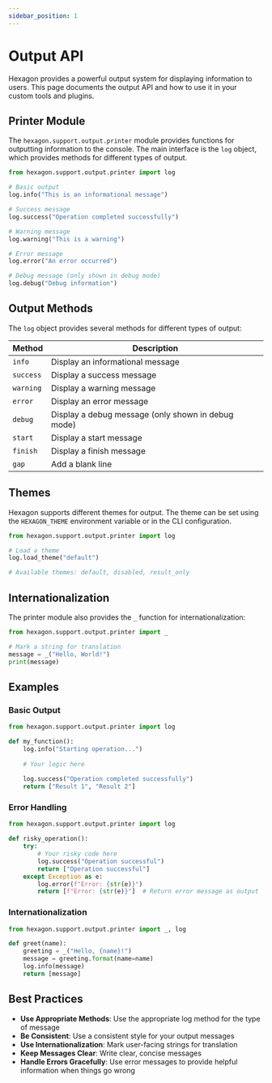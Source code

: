 ```yaml
---
sidebar_position: 1
---
```


# Output API

Hexagon provides a powerful output system for displaying information to users. This page documents the output API and how to use it in your custom tools and plugins.

## Printer Module

The `hexagon.support.output.printer` module provides functions for outputting information to the console. The main interface is the `log` object, which provides methods for different types of output.

```python
from hexagon.support.output.printer import log

# Basic output
log.info("This is an informational message")

# Success message
log.success("Operation completed successfully")

# Warning message
log.warning("This is a warning")

# Error message
log.error("An error occurred")

# Debug message (only shown in debug mode)
log.debug("Debug information")
```

## Output Methods

The `log` object provides several methods for different types of output:

| Method | Description |
|--------|-------------|
| `info` | Display an informational message |
| `success` | Display a success message |
| `warning` | Display a warning message |
| `error` | Display an error message |
| `debug` | Display a debug message (only shown in debug mode) |
| `start` | Display a start message |
| `finish` | Display a finish message |
| `gap` | Add a blank line |

## Themes

Hexagon supports different themes for output. The theme can be set using the `HEXAGON_THEME` environment variable or in the CLI configuration.

```python
from hexagon.support.output.printer import log

# Load a theme
log.load_theme("default")

# Available themes: default, disabled, result_only
```

## Internationalization

The printer module also provides the `_` function for internationalization:

```python
from hexagon.support.output.printer import _

# Mark a string for translation
message = _("Hello, World!")
print(message)
```

## Examples

### Basic Output

```python
from hexagon.support.output.printer import log

def my_function():
    log.info("Starting operation...")
    
    # Your logic here
    
    log.success("Operation completed successfully")
    return ["Result 1", "Result 2"]
```

### Error Handling

```python
from hexagon.support.output.printer import log

def risky_operation():
    try:
        # Your risky code here
        log.success("Operation successful")
        return ["Operation successful"]
    except Exception as e:
        log.error(f"Error: {str(e)}")
        return [f"Error: {str(e)}"]  # Return error message as output
```

### Internationalization

```python
from hexagon.support.output.printer import _, log

def greet(name):
    greeting = _("Hello, {name}!")
    message = greeting.format(name=name)
    log.info(message)
    return [message]
```

## Best Practices

- **Use Appropriate Methods**: Use the appropriate log method for the type of message
- **Be Consistent**: Use a consistent style for your output messages
- **Use Internationalization**: Mark user-facing strings for translation
- **Keep Messages Clear**: Write clear, concise messages
- **Handle Errors Gracefully**: Use error messages to provide helpful information when things go wrong

